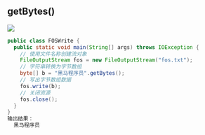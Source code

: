 ## getBytes()

![](https://pic.superbed.cn/item/5e09d72876085c3289b8751a.jpg)



```java
public class FOSWrite {
  public static void main(String[] args) throws IOException {
    // 使用文件名称创建流对象
    FileOutputStream fos = new FileOutputStream("fos.txt");     
    // 字符串转换为字节数组
    byte[] b = "黑马程序员".getBytes();
    // 写出字节数组数据
    fos.write(b);
    // 关闭资源
    fos.close();
  }
}
输出结果：
  黑马程序员
```

